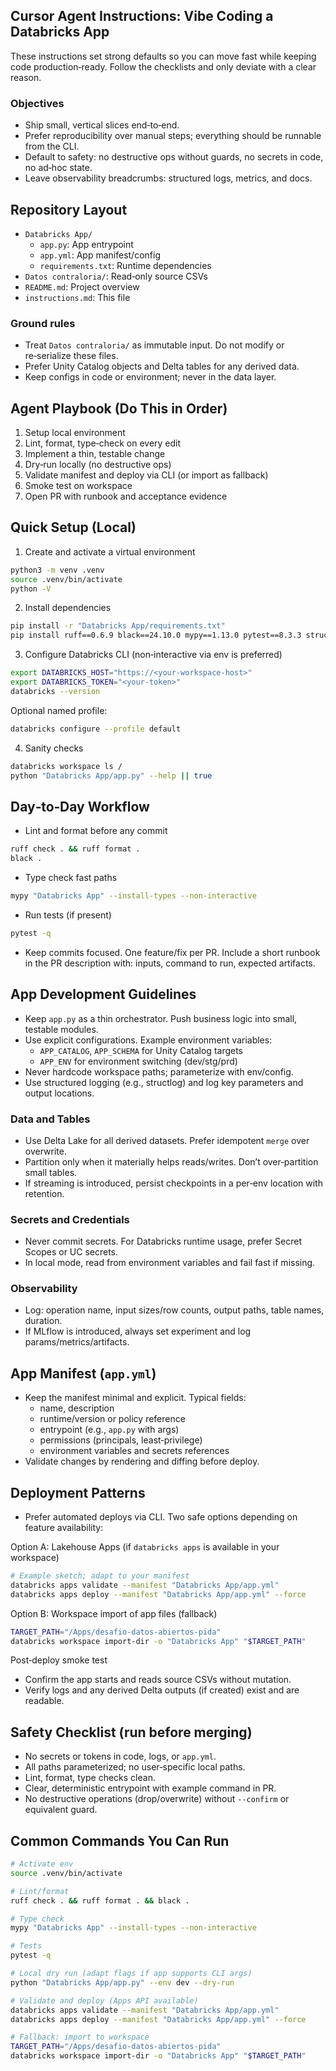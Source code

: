 ## Cursor Agent Instructions: Vibe Coding a Databricks App

These instructions set strong defaults so you can move fast while keeping code production‑ready. Follow the checklists and only deviate with a clear reason.

### Objectives
- Ship small, vertical slices end‑to‑end.
- Prefer reproducibility over manual steps; everything should be runnable from the CLI.
- Default to safety: no destructive ops without guards, no secrets in code, no ad‑hoc state.
- Leave observability breadcrumbs: structured logs, metrics, and docs.

## Repository Layout
- `Databricks App/`
  - `app.py`: App entrypoint
  - `app.yml`: App manifest/config
  - `requirements.txt`: Runtime dependencies
- `Datos contraloria/`: Read‑only source CSVs
- `README.md`: Project overview
- `instructions.md`: This file

### Ground rules
- Treat `Datos contraloria/` as immutable input. Do not modify or re‑serialize these files.
- Prefer Unity Catalog objects and Delta tables for any derived data.
- Keep configs in code or environment; never in the data layer.

## Agent Playbook (Do This in Order)
1) Setup local environment
2) Lint, format, type‑check on every edit
3) Implement a thin, testable change
4) Dry‑run locally (no destructive ops)
5) Validate manifest and deploy via CLI (or import as fallback)
6) Smoke test on workspace
7) Open PR with runbook and acceptance evidence

## Quick Setup (Local)
1) Create and activate a virtual environment
```bash
python3 -m venv .venv
source .venv/bin/activate
python -V
```

2) Install dependencies
```bash
pip install -r "Databricks App/requirements.txt"
pip install ruff==0.6.9 black==24.10.0 mypy==1.13.0 pytest==8.3.3 structlog==24.4.0
```

3) Configure Databricks CLI (non‑interactive via env is preferred)
```bash
export DATABRICKS_HOST="https://<your-workspace-host>"
export DATABRICKS_TOKEN="<your-token>"
databricks --version
```
Optional named profile:
```bash
databricks configure --profile default
```

4) Sanity checks
```bash
databricks workspace ls /
python "Databricks App/app.py" --help || true
```

## Day‑to‑Day Workflow
- Lint and format before any commit
```bash
ruff check . && ruff format .
black .
```
- Type check fast paths
```bash
mypy "Databricks App" --install-types --non-interactive
```
- Run tests (if present)
```bash
pytest -q
```
- Keep commits focused. One feature/fix per PR. Include a short runbook in the PR description with: inputs, command to run, expected artifacts.

## App Development Guidelines
- Keep `app.py` as a thin orchestrator. Push business logic into small, testable modules.
- Use explicit configurations. Example environment variables:
  - `APP_CATALOG`, `APP_SCHEMA` for Unity Catalog targets
  - `APP_ENV` for environment switching (dev/stg/prd)
- Never hardcode workspace paths; parameterize with env/config.
- Use structured logging (e.g., structlog) and log key parameters and output locations.

### Data and Tables
- Use Delta Lake for all derived datasets. Prefer idempotent `merge` over overwrite.
- Partition only when it materially helps reads/writes. Don’t over‑partition small tables.
- If streaming is introduced, persist checkpoints in a per‑env location with retention.

### Secrets and Credentials
- Never commit secrets. For Databricks runtime usage, prefer Secret Scopes or UC secrets.
- In local mode, read from environment variables and fail fast if missing.

### Observability
- Log: operation name, input sizes/row counts, output paths, table names, duration.
- If MLflow is introduced, always set experiment and log params/metrics/artifacts.

## App Manifest (`app.yml`)
- Keep the manifest minimal and explicit. Typical fields:
  - name, description
  - runtime/version or policy reference
  - entrypoint (e.g., `app.py` with args)
  - permissions (principals, least‑privilege)
  - environment variables and secrets references
- Validate changes by rendering and diffing before deploy.

## Deployment Patterns
- Prefer automated deploys via CLI. Two safe options depending on feature availability:

Option A: Lakehouse Apps (if `databricks apps` is available in your workspace)
```bash
# Example sketch; adapt to your manifest
databricks apps validate --manifest "Databricks App/app.yml"
databricks apps deploy --manifest "Databricks App/app.yml" --force
```

Option B: Workspace import of app files (fallback)
```bash
TARGET_PATH="/Apps/desafio-datos-abiertos-pida"
databricks workspace import-dir -o "Databricks App" "$TARGET_PATH"
```

Post‑deploy smoke test
- Confirm the app starts and reads source CSVs without mutation.
- Verify logs and any derived Delta outputs (if created) exist and are readable.

## Safety Checklist (run before merging)
- No secrets or tokens in code, logs, or `app.yml`.
- All paths parameterized; no user‑specific local paths.
- Lint, format, type checks clean.
- Clear, deterministic entrypoint with example command in PR.
- No destructive operations (drop/overwrite) without `--confirm` or equivalent guard.

## Common Commands You Can Run
```bash
# Activate env
source .venv/bin/activate

# Lint/format
ruff check . && ruff format . && black .

# Type check
mypy "Databricks App" --install-types --non-interactive

# Tests
pytest -q

# Local dry run (adapt flags if app supports CLI args)
python "Databricks App/app.py" --env dev --dry-run

# Validate and deploy (Apps API available)
databricks apps validate --manifest "Databricks App/app.yml"
databricks apps deploy --manifest "Databricks App/app.yml" --force

# Fallback: import to workspace
TARGET_PATH="/Apps/desafio-datos-abiertos-pida"
databricks workspace import-dir -o "Databricks App" "$TARGET_PATH"